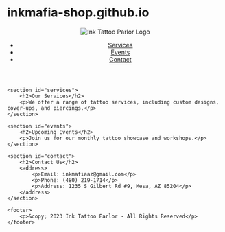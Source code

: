 # inkmafia-shop.github.io
<!DOCTYPE html>
<html lang="en">
<head>
    <meta charset="UTF-8">
    <meta name="viewport" content="width=device-width, initial-scale=1.0">
    <title>Ink Mafia Tattoo & Piercing</title>
    <link rel="stylesheet" type="text/css" href="styles.css">
</head>
<body>
    <header>
        <div class="logo">
            <img src="data:image/png;base64,![ink](https://github.com/user-attachments/assets/5c6b05ad-ae04-4135-91dd-9cf96bac1ae2)" alt="Ink Tattoo Parlor Logo">
        </div>
        <nav>
            <ul>
                <li><a href="#services">Services</a></li>
                <li><a href="#events">Events</a></li>
                <li><a href="#contact">Contact</a></li>
            </ul>
        </nav>
    </header>

    <section id="services">
        <h2>Our Services</h2>
        <p>We offer a range of tattoo services, including custom designs, cover-ups, and piercings.</p>
    </section>

    <section id="events">
        <h2>Upcoming Events</h2>
        <p>Join us for our monthly tattoo showcase and workshops.</p>
    </section>

    <section id="contact">
        <h2>Contact Us</h2>
        <address>
            <p>Email: inkmafiaaz@gmail.com</p>
            <p>Phone: (480) 219-1714</p>
            <p>Address: 1235 S Gilbert Rd #9, Mesa, AZ 85204</p>
        </address>
    </section>

    <footer>
        <p>&copy; 2023 Ink Tattoo Parlor - All Rights Reserved</p>
    </footer>
</body>
</html>
